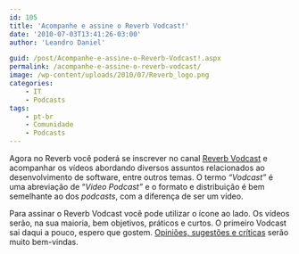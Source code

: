 ```yaml
---
id: 105
title: 'Acompanhe e assine o Reverb Vodcast!'
date: '2010-07-03T13:41:26-03:00'
author: 'Leandro Daniel'

guid: /post/Acompanhe-e-assine-o-Reverb-Vodcast!.aspx
permalink: /acompanhe-e-assine-o-reverb-vodcast/
image: /wp-content/uploads/2010/07/Reverb_logo.png
categories:
    - IT
    - Podcasts
tags:
    - pt-br
    - Comunidade
    - Podcasts
---
```


Agora no Reverb você poderá se inscrever no canal [Reverb Vodcast](http://vimeo.com/channels/118112/videos/rss) e acompanhar os vídeos abordando diversos assuntos relacionados ao desenvolvimento de software, entre outros temas. O termo *“Vodcast”* é uma abreviação de “*Video Podcast”* e o formato e distribuição é bem semelhante ao dos *podcasts*, com a diferença de ser um vídeo.

Para assinar o Reverb Vodcast você pode utilizar o ícone ao lado. Os vídeos serão, na sua maioria, bem objetivos, práticos e curtos. O primeiro Vodcast sai daqui a pouco, espero que gostem. [Opiniões, sugestões e críticas](http://www.leandrodaniel.com/contact) serão muito bem-vindas.

